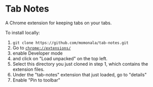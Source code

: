 # Tab Notes

A Chrome extension for keeping tabs on your tabs.

To install locally: 

1. `git clone https://github.com/momonala/tab-notes.git`
2. Go to [`chrome://extensions/`](chrome://extensions/)
3. enable Developer mode
4. and click on "Load unpacked" on the top left.
5. Select this directory you just cloned in step 1, which contains the extension files.
6. Under the "tab-notes" extension that just loaded, go to "details"
7. Enable "Pin to toolbar"
